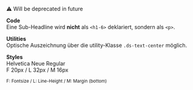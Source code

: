 ⚠ Will be deprecated in future

__Code__  
Eine Sub-Headline wird __nicht__ als `<h1-6>` deklariert, sondern als `<p>`.  

__Utilities__  
Optische Auszeichnung über die utility-Klasse `.ds-text-center` möglich.

__Styles__  
Helvetica Neue Regular  
F 20px / L 32px / M 16px  

<small>F: Fontsize / L: Line-Height / M: Margin (bottom)</small>
